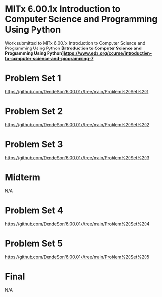 # MITx 6.00.1x Introduction to Computer Science and Programming Using Python 
Work submitted to MITx 6.00.1x Introduction to Computer Science and Programming Using Python
**[Introduction to Computer Science and Programming Using Python]https://www.edx.org/course/introduction-to-computer-science-and-programming-7** 

# Problem Set 1
https://github.com/DendeSon/6.00.01x/tree/main/Problem%20Set%201

# Problem Set 2
https://github.com/DendeSon/6.00.01x/tree/main/Problem%20Set%202

# Problem Set 3
https://github.com/DendeSon/6.00.01x/tree/main/Problem%20Set%203

# Midterm
N/A

# Problem Set 4 
https://github.com/DendeSon/6.00.01x/tree/main/Problem%20Set%204

# Problem Set 5
https://github.com/DendeSon/6.00.01x/tree/main/Problem%20Set%205

# Final
N/A